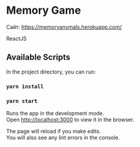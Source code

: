 # Memory Game

Сайт: https://memoryanymals.herokuapp.com/

ReactJS

## Available Scripts

In the project directory, you can run:

### `yarn install`
### `yarn start`

Runs the app in the development mode.\
Open [http://localhost:3000](http://localhost:3000) to view it in the browser.

The page will reload if you make edits.\
You will also see any lint errors in the console.
